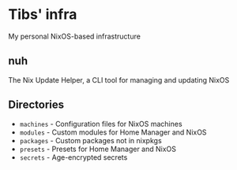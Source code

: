 # Tibs' infra

My personal NixOS-based infrastructure

## nuh
The Nix Update Helper, a CLI tool for managing and updating NixOS

## Directories
- `machines` - Configuration files for NixOS machines
- `modules` - Custom modules for Home Manager and NixOS
- `packages` - Custom packages not in nixpkgs
- `presets` - Presets for Home Manager and NixOS
- `secrets` - Age-encrypted secrets
